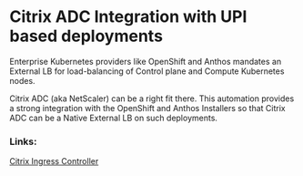 # Citrix ADC Integration with UPI based deployments

Enterprise Kubernetes providers like OpenShift and Anthos mandates an External LB for load-balancing of Control plane and Compute Kubernetes nodes.

Citrix ADC (aka NetScaler) can be a right fit there. This automation provides a strong integration with the OpenShift and Anthos Installers so that Citrix ADC can be a Native External LB on such deployments.

### Links:

[Citrix Ingress Controller](https://github.com/citrix/citrix-k8s-ingress-controller)
